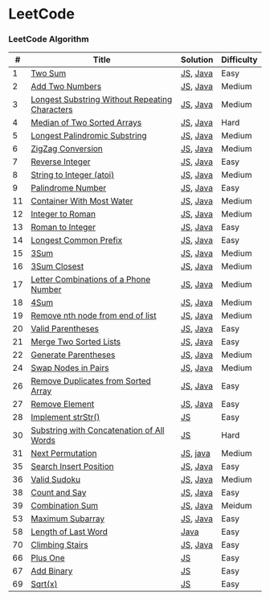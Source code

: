 LeetCode
========

### LeetCode Algorithm


| # | Title | Solution | Difficulty |
|---| ----- | -------- | ---------- |
|1|[Two Sum](https://leetcode-cn.com/problems/two-sum/)| [JS](./algorithms/js/twoSum/twoSum.js), [Java](./src/main/java/twoSum/TwoSum.java)|Easy|
|2|[Add Two Numbers](https://leetcode-cn.com/problems/add-two-numbers/)| [JS](./algorithms/js/addTwoNumbers/addTwoNumbers.js), [Java](./src/main/java/addTwoNumbers/AddTwoNumbers.java)|Medium|
|3|[Longest Substring Without Repeating Characters](https://leetcode-cn.com/problems/longest-substring-without-repeating-characters/)| [JS](./algorithms/js/longestSubstringWithoutRepeatingCharacters/longestSubstringWithoutRepeatingCharacters.js), [Java](./src/main/java/longestSubstringWithoutRepeatingCharacters/LongestSubstringWithoutRepeatingCharacters.java)|Medium|
|4|[Median of Two Sorted Arrays](https://leetcode-cn.com/problems/median-of-two-sorted-arrays/)| [JS](./algorithms/js/medianOfTwoSortedArrays/medianOfTwoSortedArrays.js), [Java](./src/main/java/medianOfTwoSortedArrays/MedianOfTwoSortedArrays.java)|Hard|
|5|[Longest Palindromic Substring](https://leetcode-cn.com/problems/longest-palindromic-substring/)| [JS](./algorithms/js/longestPalindromicSubstring/longestPalindromicSubstring.js), [Java](./src/main/java/longestPalindromicSubstring/LongestPalindromicSubstring.java)|Medium|
|6|[ZigZag Conversion](https://leetcode-cn.com/problems/zigzag-conversion/)| [JS](./algorithms/js/zigzagConversion/zigzagConversion.js), [Java](./src/main/java/zigzagConversion/ZigzagConversion.java)|Medium|
|7|[Reverse Integer](https://leetcode-cn.com/problems/reverse-integer/)| [JS](./algorithms/js/reverseInteger/reverseInteger.js), [Java](./src/main/java/reverseInteger/ReverseInteger.java)|Easy|
|8|[String to Integer (atoi)](https://leetcode-cn.com/problems/string-to-integer-atoi/)| [JS](./algorithms/js/stringToIntegerAtoi/stringToIntegerAtoi.js), [Java](./src/main/java/stringToIntegerAtoi/StringToIntegerAtoi.java)|Medium|
|9|[Palindrome Number](https://leetcode-cn.com/problems/palindrome-number/)| [JS](./algorithms/js/palindromeNumber/palindromeNumber.js), [Java](./src/main/java/palindromeNumber/PalindromeNumber.java)|Easy|
|11|[Container With Most Water](https://leetcode-cn.com/problems/container-with-most-water/)| [JS](./algorithms/js/containerWithMostWater/containerWithMostWater.js), [Java](./src/main/java/containerWithMostWater/ContainerWithMostWater.java)|Medium|
|12|[Integer to Roman](https://leetcode-cn.com/problems/integer-to-roman/)| [JS](./algorithms/js/integerToRoman/integerToRoman.js), [Java](./src/main/java/integerToRoman/IntegerToRoman.java)|Medium|
|13|[Roman to Integer](https://leetcode-cn.com/problems/roman-to-integer/)| [JS](./algorithms/js/romanToInteger/romanToInteger.js), [Java](./src/main/java/romanToInteger/RomanToInteger.java)|Easy|
|14|[Longest Common Prefix](https://leetcode-cn.com/problems/longest-common-prefix/)| [JS](./algorithms/js/longestCommonPrefix/longestCommonPrefix.js), [Java](./src/main/java/longestCommonPrefix/LongestCommonPrefix.java)|Easy|
|15|[3Sum](https://leetcode-cn.com/problems/3sum/)| [JS](./algorithms/js/3sum/3sum.js), [Java](./src/main/java/threeSum/ThreeSum.java)|Medium|
|16|[3Sum Closest](https://leetcode-cn.com/problems/3sum-closest/)| [JS](./algorithms/js/3sumClosest/3sumClosest.js), [Java](./src/main/java/threeSumCloset/ThreeSumCloset.java)|Medium|
|17|[Letter Combinations of a Phone Number](https://leetcode-cn.com/problems/letter-combinations-of-a-phone-number/)| [JS](./algorithms/js/letterCombinationsOfAPhoneNumber/letterCombinationsOfAPhoneNumber.js), [Java](./src/main/java/letterCombinationsOfAPhoneNumber/LetterCombinationsOfAPhoneNumber.java)|Medium|
|18|[4Sum](https://leetcode-cn.com/problems/4sum/)| [JS](./algorithms/js/4sum/4sum.js), [Java](./src/main/java/fourSum/FourSum.java)|Medium|
|19|[Remove nth node from end of list](https://leetcode-cn.com/problems/remove-nth-node-from-end-of-list/)| [JS](./algorithms/js/removeNthNodeFromEndOfList/removeNthNodeFromEndOfList.js), [Java](./src/main/java/removeNthNodeFromEndOfList/RemoveNthNodeFromEndOfList.java)|Medium|
|20|[Valid Parentheses](https://leetcode-cn.com/problems/valid-parentheses/)| [JS](./algorithms/js/validParentheses/validParentheses.js), [Java](./src/main/java/validParentheses/ValidParentheses.java)|Easy|
|21|[Merge Two Sorted Lists](https://leetcode-cn.com/problems/merge-two-sorted-lists/)| [JS](./algorithms/js/mergeTwoSortedLists/mergeTwoSortedLists.js), [Java](./src/main/java/mergeTwoSortedLists/MergeTwoSortedLists.java)|Easy|
|22|[Generate Parentheses](https://leetcode-cn.com/problems/generate-parentheses/)| [JS](./algorithms/js/generateParentheses/generateParentheses.js), [Java](./src/main/java/generateParentheses/GenerateParentheses.java)|Medium|
|24|[Swap Nodes in Pairs](https://leetcode-cn.com/problems/swap-nodes-in-pairs/)| [JS](./algorithms/js/swapNodesInPairs/swapNodesInPairs.js), [Java](./src/main/java/swapNodesInPairs/SwapNodesInPairs.java)|Medium|
|26|[Remove Duplicates from Sorted Array](https://leetcode-cn.com/problems/remove-duplicates-from-sorted-array/)| [JS](./algorithms/js/removeDuplicatesFromSortedArray/removeDuplicatesFromSortedArray.js), [Java](./src/main/java/removeDuplicatesFromSortedArray/RemoveDuplicatesFromSortedArray.java)|Easy|
|27|[Remove Element](https://leetcode-cn.com/problems/remove-element/)| [JS](./algorithms/js/removeElement/removeElement.js), [Java](./src/main/java/removeElement/RemoveElement.java)|Easy|
|28|[Implement strStr()](https://leetcode-cn.com/problems/implement-strstr/)| [JS](./algorithms/js/strStr/strStr.js)|Easy|
|30|[Substring with Concatenation of All Words](https://leetcode-cn.com/problems/substring-with-concatenation-of-all-words/)| [JS](./algorithms/js/substringWithConcatenationOfAllWords/substringWithConcatenationOfAllWords.js)|Hard|
|31|[Next Permutation](https://leetcode-cn.com/problems/next-permutation/)| [JS](./algorithms/js/nextPermutation/nextPermutation.js), [java](./src/main/java/nextPermutation/NextPermutation.java)|Medium|
|35|[Search Insert Position](https://leetcode-cn.com/problems/search-insert-position/)| [JS](./algorithms/js/searchInsertPosition/searchInsertPosition.js), [Java](./src/main/java/searchInsertPosition/SearchInsertPosition.java)|Easy|
|36|[Valid Sudoku](https://leetcode-cn.com/problems/valid-sudoku/)| [JS](./algorithms/js/validSudoku/validSudoku.js), [Java](./src/main/java/validSudoku/ValidSudoku.java)|Medium|
|38|[Count and Say](https://leetcode-cn.com/problems/count-and-say/)| [JS](./algorithms/js/countAndSay/countAndSay.js), [Java](./src/main/java/countAndSay/CountAndSay.java)|Easy|
|39|[Combination Sum](https://leetcode-cn.com/problems/combination-sum/)| [JS](./algorithms/js/combinationSum/combinationSum.js), [Java](./src/main/java/combinationSum/CombinationSum.java)|Meidum|
|53|[Maximum Subarray](https://leetcode-cn.com/problems/maximum-subarray/)| [JS](./algorithms/js/maximumSubArray/maximumSubArray.js), [Java](./src/main/java/maximumSubArray/MaximumSubArray.java)|Easy|
|58|[Length of Last Word](https://leetcode-cn.com/problems/length-of-last-word/)| [Java](./src/main/java/lengthOfLastWord/LengthOfLastWord.java)|Easy|
|70|[Climbing Stairs](https://leetcode-cn.com/problems/climbing-stairs/)| [JS](./algorithms/js/climbStairs/climbStairs.js), [Java](./src/main/java/climbStairs/ClimbStairs.java)|Easy|
|66|[Plus One](https://leetcode-cn.com/problems/plus-one/)| [JS](./algorithms/js/plusOne/plusOne.js)|Easy|
|67|[Add Binary](https://leetcode-cn.com/problems/add-binary/)| [JS](./algorithms/js/addBinary/addBinary.js)|Easy|
|69|[Sqrt(x)](https://leetcode-cn.com/problems/sqrtx/)| [JS](./algorithms/js/sqrt/sqrt.js)|Easy|
